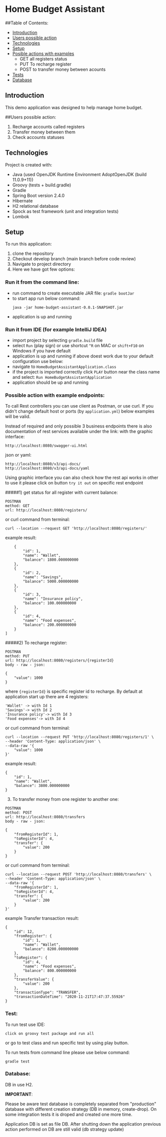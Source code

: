 # Home Budget Assistant

##Table of Contents:
* [Introduction](#introduction)
* [Users possible action](#users-possible-action)
* [Technologies](#technologies)
* [Setup](#setup)
* [Posible actions with examples](#Possible-action-with-example-endpoints:)
    * GET all registers status
    * PUT To recharge register
    * POST to transfer money between acounts
* [Tests](#test)
* [Database](#database)
## Introduction
This demo application was designed to help manage home budget. 

##Users possible action:
 1. Recharge accounts called registers 
 2. Transfer money between them
 3. Check accounts statuses
 
## Technologies
Project is created with:
* Java (used OpenJDK Runtime Environment AdoptOpenJDK (build 11.0.9+11))
* Groovy (tests + build.gradle)
* Gradle
* Spring Boot version 2.4.0
* Hibernate
* H2 relational database
* Spock as test framework (unit and integration tests)
* Lombok
	
## Setup
To run this application:
1) clone the repository
2) Checkout develop branch (main branch before code review)
3) Navigate to project directory
4) Here we have got few options:
### Run it from the command line:
   - run command to create executable JAR file:
    ```
    gradle bootJar ```
- to start app run below command:
     ```
     java -jar home-budget-assistant-0.0.1-SNAPSHOT.jar
   ```  
 - application is up and running
    
### Run it from IDE (for example IntelliJ IDEA)

- import project by selecting `gradle.build` file
- select `Run` (play sign) or use shortcut `^R` on MAC or `shift+F10` on Windows if you have default
- application is up and running
if above doest work due to your default configuration use below:
- navigate to `HomeBudgetAssistantApplication.class`
- if the project is imported correctly click `PLAY` button near the class name and select:
`Run HomeBudgetAssistantApplication`
- application should be up and running


### Possible action with example endpoints:
To call Rest controllers you can use client as Postman, or use curl.
If you didn't change default host or ports (by `application.yml`) below examples will be valid.

Instead of required and only possible 3 business endpoints there is also documentation of rest services available under the link:
with the graphic interface:
```$xslt
http://localhost:8080/swagger-ui.html

```
json or yaml:
```$xslt
http://localhost:8080/v3/api-docs/
http://localhost:8080/v3/api-docs/yaml
```

Using graphic interface you can also check how the rest api works in other to use it please click on button `try it out` on specific rest endpoint

#####1) get status for all register with current balance:
```
POSTMAN
method: GET
url: http://localhost:8080/registers/
```    
or curl command from terminal:
```$xslt
curl --location --request GET 'http://localhost:8080/registers/' 
```
example result:
```
    {
        "id": 1,
        "name": "Wallet",
        "balance": 1800.000000000
    },
    {
        "id": 2,
        "name": "Savings",
        "balance": 5000.000000000
    },
    {
        "id": 3,
        "name": "Insurance policy",
        "balance": 100.000000000
    },
    {
        "id": 4,
        "name": "Food expenses",
        "balance": 200.000000000
    }
]
```

#####2) To recharge register:
```
POSTMAN
method: PUT
url: http://localhost:8080/registers/{registerId}
body - raw - json:

{
    "value": 1000
}
```
where `{registerId}` is specific register id to recharge. By default at application start up there are 4 registers:
```$xslt
'Wallet' -> with Id 1
'Savings'-> with Id 2
'Insurance policy'-> with Id 3
'Food expenses'-> with Id 4
```    
or curl command from terminal:
```$xslt
curl --location --request PUT 'http://localhost:8080/registers/1' \
--header 'Content-Type: application/json' \
--data-raw '{
    "value": 1000
}'
```
example result:
```$xslt
{
    "id": 1,
    "name": "Wallet",
    "balance": 3800.000000000
}
```
3. To transfer money from one register to another one:
```
POSTMAN
method: POST
url: http://localhost:8080/transfers
body - raw - json:

{
    "fromRegisterId": 1,
    "toRegisterId": 4,
    "transfer": {
        "value": 200
    }
}
```
or curl command from terminal:
```$xslt
curl --location --request POST 'http://localhost:8080/transfers' \
--header 'Content-Type: application/json' \
--data-raw '{
    "fromRegisterId": 1,
    "toRegisterId": 4,
    "transfer": {
        "value": 200
    }
}'
```
example Transfer transaction result:
```$xslt
{
    "id": 12,
    "fromRegister": {
        "id": 1,
        "name": "Wallet",
        "balance": 8200.000000000
    },
    "toRegister": {
        "id": 4,
        "name": "Food expenses",
        "balance": 800.000000000
    },
    "transferValue": {
        "value": 200
    },
    "transactionType": "TRANSFER",
    "transactionDateTime": "2020-11-21T17:47:37.55926"
}
```
### Test:
To run test use IDE:
```$xslt
click on groovy test package and run all
```
or go to test class and run specific test by using play button.

To run tests from command line please use below command:
```$xslt
gradle test
```
### Database:

DB in use H2.

**IMPORTANT**:

Please be aware test database is completely separated from "production" database with different creation strategy (DB in memory, create-drop).
On some integration tests it is droped and created one more time.

Application DB is set as file DB. After shutting down the application previous action performed on DB are still valid (db strategy update)